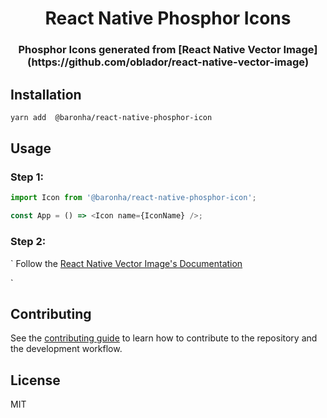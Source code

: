 <p align="center">
  <h1 align="center">React Native Phosphor Icons</h1>
  <h3 align="center">Phosphor Icons generated from [React Native Vector Image](https://github.com/oblador/react-native-vector-image)</h3>
</p>

## Installation

```sh
yarn add  @baronha/react-native-phosphor-icon
```

## Usage

### Step 1:

```js
import Icon from '@baronha/react-native-phosphor-icon';

const App = () => <Icon name={IconName} />;
```

### Step 2:

`
Follow the [React Native Vector Image's Documentation](https://github.com/oblador/react-native-vector-image)

`

## Contributing

See the [contributing guide](CONTRIBUTING.md) to learn how to contribute to the repository and the development workflow.

## License

MIT
